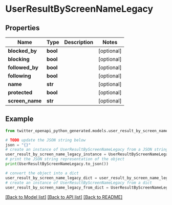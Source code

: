 # UserResultByScreenNameLegacy


## Properties

Name | Type | Description | Notes
------------ | ------------- | ------------- | -------------
**blocked_by** | **bool** |  | [optional] 
**blocking** | **bool** |  | [optional] 
**followed_by** | **bool** |  | [optional] 
**following** | **bool** |  | [optional] 
**name** | **str** |  | [optional] 
**protected** | **bool** |  | [optional] 
**screen_name** | **str** |  | [optional] 

## Example

```python
from twitter_openapi_python_generated.models.user_result_by_screen_name_legacy import UserResultByScreenNameLegacy

# TODO update the JSON string below
json = "{}"
# create an instance of UserResultByScreenNameLegacy from a JSON string
user_result_by_screen_name_legacy_instance = UserResultByScreenNameLegacy.from_json(json)
# print the JSON string representation of the object
print(UserResultByScreenNameLegacy.to_json())

# convert the object into a dict
user_result_by_screen_name_legacy_dict = user_result_by_screen_name_legacy_instance.to_dict()
# create an instance of UserResultByScreenNameLegacy from a dict
user_result_by_screen_name_legacy_from_dict = UserResultByScreenNameLegacy.from_dict(user_result_by_screen_name_legacy_dict)
```
[[Back to Model list]](../README.md#documentation-for-models) [[Back to API list]](../README.md#documentation-for-api-endpoints) [[Back to README]](../README.md)


